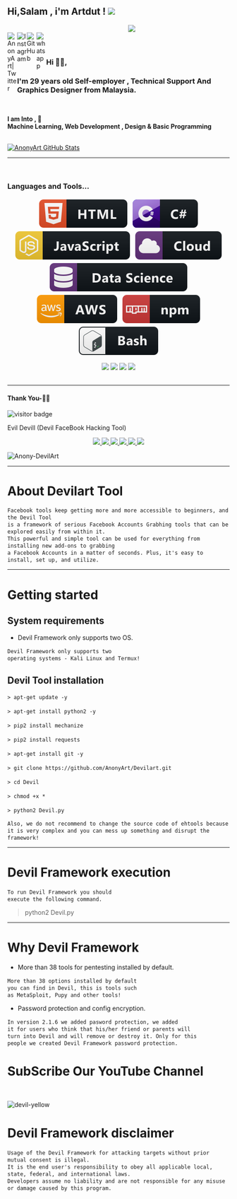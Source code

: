 <h2>Hi,Salam , i'm Artdut ! <img src="https://media.giphy.com/media/12oufCB0MyZ1Go/giphy.gif" width="50"></h2>
<img align='right' src="https://media.giphy.com/media/M9gbBd9nbDrOTu1Mqx/giphy.gif" width="230">
<br/>
<a href="https://twitter.com">
  <img align="left" alt="AnonyArt| Twitter" width="22px" src="https://cdn.jsdelivr.net/npm/simple-icons@v3/icons/twitter.svg" />
</a>
<a href="https://www.instagram.com/__empty254__/">
  <img align="left" alt="Instagram" width="22px" src="https://cdn.jsdelivr.net/npm/simple-icons@v3/icons/instagram.svg" />
</a>
<a href="https://github.com/AnonyArt">
  <img align="left" alt="GitHub" width="22px" src="https://cdn.jsdelivr.net/npm/simple-icons@3.5.0/icons/github.svg" />
</a>
<a href="https://wa.me/+60182693496">
  <img align="left" alt="whatsapp" width="22px" src="https://cdn.jsdelivr.net/npm/simple-icons@3.5.0/icons/whatsapp.svg" />
</a>
<br/>
<br/>

### Hi 🙋‍♂️,
### I'm 29 years old Self-employer , Technical Support And Graphics Designer from Malaysia.

<br/>


**I am Into , 🙏**
<br/>
**Machine Learning, Web Development , Design & Basic Programming**

<br/>

<a href="https://github.com/AnonyArt">
  <img src="https://github-readme-stats.vercel.app/api?username=AnonyArt&show_icons=true" alt="AnonyArt GitHub Stats" />
</a>

<br />

*************

<br />

### Languages and Tools...

<p align="center">
 <img src="https://raw.githubusercontent.com/8bithemant/8bithemant/master/svg/dev/languages/html.svg" alt="Twitter" style="vertical-align:top; margin:4px"> <img src="https://raw.githubusercontent.com/8bithemant/8bithemant/master/svg/dev/languages/csharp.svg"alt="Twitter" style="vertical-align:top; margin:4px"> <img src="https://raw.githubusercontent.com/8bithemant/8bithemant/master/svg/dev/languages/js.svg" alt="Twitter" style="vertical-align:top; margin:4px"> <img src="https://raw.githubusercontent.com/8bithemant/8bithemant/master/svg/dev/misc/cloud.svg" alt="Twitter" style="vertical-align:top; margin:4px"> <img src="https://raw.githubusercontent.com/8bithemant/8bithemant/master/svg/dev/misc/datascience.svg" alt="Twitter" style="vertical-align:top; margin:4px"> <img src="https://raw.githubusercontent.com/8bithemant/8bithemant/master/svg/dev/services/aws.svg" alt="Twitter" style="vertical-align:top; margin:4px"> <img src="https://raw.githubusercontent.com/8bithemant/8bithemant/master/svg/dev/services/npm.svg" alt="Twitter" style="vertical-align:top; margin:4px"> <img src="https://raw.githubusercontent.com/8bithemant/8bithemant/master/svg/dev/tools/bash.svg" alt="Twitter" style="vertical-align:top; margin:4px">
 </p>
 <p align="center">
 <code><a href="https://www.python.org/" target="_blank"><img height="50" src="https://www.vectorlogo.zone/logos/python/python-ar21.svg"></a></code>
<code><a href="https://www.linux.org/" target="_blank"><img height="50" src="https://www.vectorlogo.zone/logos/linux/linux-ar21.svg"></a></code>
<code><a href="https://reactjs.org/" target="_blank"><img height="50" src="https://www.vectorlogo.zone/logos/reactjs/reactjs-ar21.svg"></a></code>
<code><a href="https://www.docker.com/" target="_blank"><img height="50" src="https://www.vectorlogo.zone/logos/docker/docker-official.svg"></a></code>
<br/><br/>
</p>

***********************************

#### Thank You-🙏🏼

<p>
<img src="https://visitor-badge.laobi.icu/badge?page_id=AnonyArt" alt="visitor badge"/>
</p>


Evil Devill (Devil FaceBook Hacking Tool)
                
<p align="center">
  <a href="http://mocrz.blogspot.com/">
    <img src="https://img.shields.io/badge/EvilDevil-Mocrz-lightgrey">
  </a> 
  <a href="https://github.com/AnonyArt/Devilart/releases">
    <img src="https://img.shields.io/badge/release-v3.0.0-blue">
  </a>
  <a href="https://wikipedia.org/wiki/Shell_script">
    <img src="https://img.shields.io/badge/language-shell-green.svg">
 </a>
  <a href="https://github.com/AnonyArt/Devilart">
      <img src="https://img.shields.io/badge/issue-0%20open-green">
  </a>
  <a href="https://github.com/AnonyArt/Devilart/wiki">
      <img src="https://img.shields.io/badge/wiki-Devil-lightgrey">
 </a>
  <a href="https://twitter.com">
    <img src="https://img.shields.io/badge/twitter-Hackerwasi-blue.svg">
 </a>
</p>

![Anony-DevilArt](https://github.com/AnonyArt/Devilart/blob/master/ascets/Screenshot_2020-08-30-14-16-35.png)

***

# About Devilart Tool

```
Facebook tools keep getting more and more accessible to beginners, and the Devil Tool 
is a framework of serious Facebook Accounts Grabhing tools that can be explored easily from within it. 
This powerful and simple tool can be used for everything from installing new add-ons to grabbing 
a Facebook Accounts in a matter of seconds. Plus, it's easy to install, set up, and utilize.
```

***

# Getting started

## System requirements 

* Devil Framework only supports two OS.

```
Devil Framework only supports two 
operating systems - Kali Linux and Termux!
```


## Devil Tool installation

```
> apt-get update -y

> apt-get install python2 -y

> pip2 install mechanize

> pip2 install requests

> apt-get install git -y

> git clone https://github.com/AnonyArt/Devilart.git

> cd Devil

> chmod +x *

> python2 Devil.py 

```

```
Also, we do not recommend to change the source code of ehtools because 
it is very complex and you can mess up something and disrupt the framework!
```

***

# Devil Framework execution

```
To run Devil Framework you should 
execute the following command.
```

> python2 Devil.py

***

# Why Devil Framework

* More than 38 tools for pentesting installed by default.

```
More than 38 options installed by default 
you can find in Devil, this is tools such 
as MetaSploit, Pupy and other tools!
```

* Password protection and config encryption.

```
In version 2.1.6 we added pasword protection, we added 
it for users who think that his/her friend or parents will 
turn into Devil and will remove or destroy it. Only for this 
people we created Devil Framework password protection.
```





# SubScribe Our YouTube Channel

<a href="https://www.youtube.com/channel/UCPLuJMYbbwJcrz_RHecJWMg">
<p><img src=""></p>
</a>


![devil-yellow](https://github.com/AnonyArt/Devilart/blob/master/ascets/youtube%20channel.png)

# Devil Framework disclaimer

```
Usage of the Devil Framework for attacking targets without prior mutual consent is illegal.
It is the end user's responsibility to obey all applicable local, state, federal, and international laws.
Developers assume no liability and are not responsible for any misuse or damage caused by this program.
```

